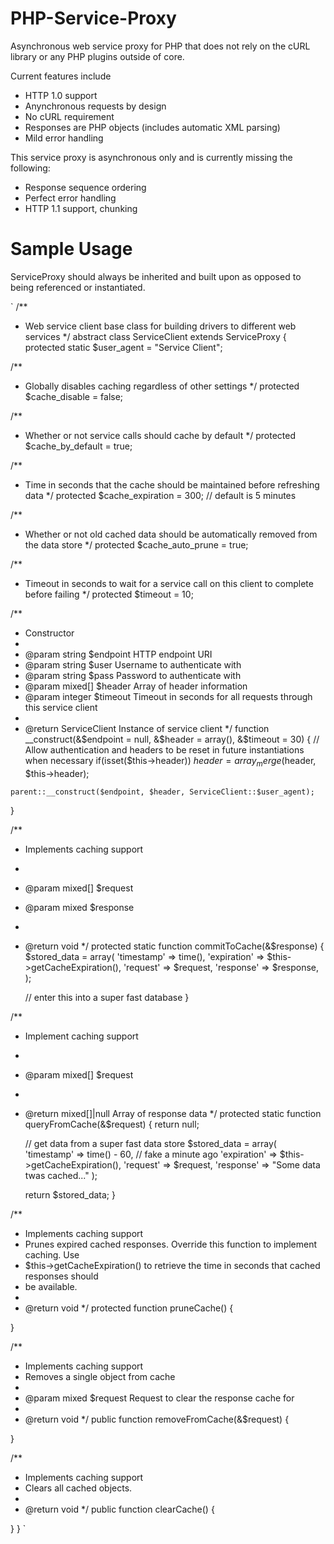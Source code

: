 PHP-Service-Proxy
=================

Asynchronous web service proxy for PHP that does not rely on the cURL library or any PHP plugins outside of core.

Current features include
 - HTTP 1.0 support
 - Anynchronous requests by design
 - No cURL requirement
 - Responses are PHP objects (includes automatic XML parsing)
 - Mild error handling

This service proxy is asynchronous only and is currently missing the following:
 - Response sequence ordering
 - Perfect error handling
 - HTTP 1.1 support, chunking

Sample Usage
============

ServiceProxy should always be inherited and built upon as opposed to being referenced or instantiated.

`
/**
 * Web service client base class for building drivers to different web services
 */
abstract class ServiceClient extends ServiceProxy {
  protected static $user_agent = "Service Client";
  
  /**
   * Globally disables caching regardless of other settings
   */
  protected $cache_disable = false;
  
  /**
   * Whether or not service calls should cache by default
   */
  protected $cache_by_default = true;
  
  /**
   * Time in seconds that the cache should be maintained before refreshing data
   */
  protected $cache_expiration = 300; // default is 5 minutes
  
  /**
   * Whether or not old cached data should be automatically removed from the data store
   */
  protected $cache_auto_prune = true;
  
  /**
   * Timeout in seconds to wait for a service call on this client to complete before failing
   */
  protected $timeout = 10;
  
  /**
   * Constructor
   *
   * @param string $endpoint HTTP endpoint URI
   * @param string $user Username to authenticate with
   * @param string $pass Password to authenticate with
   * @param mixed[] $header Array of header information
   * @param integer $timeout Timeout in seconds for all requests through this service client
   *
   * @return ServiceClient Instance of service client
   */
  function __construct(&$endpoint = null, &$header = array(), &$timeout = 30) {
    // Allow authentication and headers to be reset in future instantiations when necessary
    if(isset($this->header)) $header = array_merge($header, $this->header);
    
    parent::__construct($endpoint, $header, ServiceClient::$user_agent);
  }
  
  /**
  * Implements caching support
  *
  * @param mixed[] $request
  * @param mixed $response
  *
  * @return void
  */
  protected static function commitToCache(&$response) {
    $stored_data = array(
      'timestamp' => time(),
      'expiration' => $this->getCacheExpiration(),
      'request' => $request,
      'response' => $response,
    );
    
    // enter this into a super fast database
  }
  
  /**
  * Implement caching support
  *
  * @param mixed[] $request
  *
  * @return mixed[]|null Array of response data
  */
  protected static function queryFromCache(&$request) {
    return null;
    
    // get data from a super fast data store
    $stored_data = array(
      'timestamp' => time() - 60, // fake a minute ago
      'expiration' => $this->getCacheExpiration(),
      'request' => $request,
      'response' => "Some data twas cached..."
    );
    
    return $stored_data;
  }
  
  /**
  * Implements caching support
  * Prunes expired cached responses.  Override this function to implement caching.  Use
  * $this->getCacheExpiration() to retrieve the time in seconds that cached responses should
  * be available.
  *
  * @return void
  */
  protected function pruneCache() {
    
  }
  
  /**
  * Implements caching support
  * Removes a single object from cache
  *
  * @param mixed $request Request to clear the response cache for
  *
  * @return void
  */
  public function removeFromCache(&$request) {
    
  }
  
  /**
  * Implements caching support
  * Clears all cached objects.
  *
  * @return void
  */
  public function clearCache() {
    
  }
}
`
